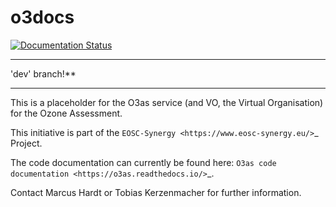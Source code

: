 # o3docs

[![Documentation Status](https://readthedocs.org/projects/o3as/badge/?version=dev)](https://o3as.readthedocs.io/en/latest/?badge=dev)

----
'dev' branch!**

----


This is a placeholder for the O3as service (and VO, the Virtual Organisation) for the
Ozone Assessment.

This initiative is part of the `EOSC-Synergy <https://www.eosc-synergy.eu/>`_ Project.

The code documentation can currently be found here: `O3as code documentation <https://o3as.readthedocs.io/>`_.

Contact Marcus Hardt or Tobias Kerzenmacher for further information.

